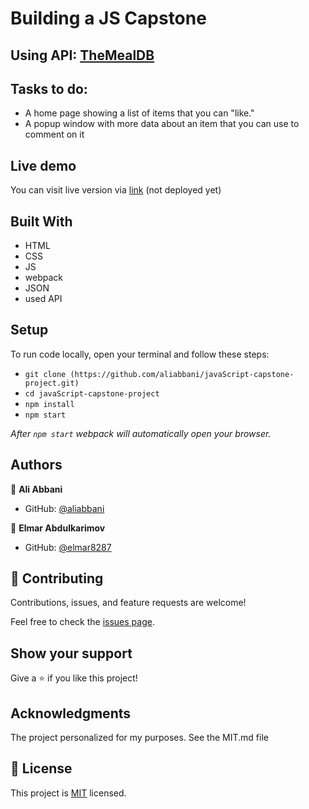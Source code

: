 # Building a JS Capstone 
## Using API: [TheMealDB](https://www.themealdb.com/api.php)

## Tasks to do:

- A home page showing a list of items that you can "like."
- A popup window with more data about an item that you can use to comment on it
## Live demo

You can visit live version via [link](#) (not deployed yet)

<!-- ![Screen Shot](./src/screen-shot.PNG) -->

## Built With

- HTML
- CSS
- JS
- webpack
- JSON
- used API

## Setup
To run code locally, open your terminal and follow these steps:

- `git clone (https://github.com/aliabbani/javaScript-capstone-project.git)`
- `cd javaScript-capstone-project` 
- `npm install`
- `npm start` 
  
*After `npm start` webpack will automatically open your browser.*

## Authors

👤 **Ali Abbani**

- GitHub: [@aliabbani](https://github.com/aliabbani)

👤 **Elmar Abdulkarimov**

- GitHub: [@elmar8287](https://github.com/elmar8287)


## 🤝 Contributing

Contributions, issues, and feature requests are welcome!

Feel free to check the [issues page](../../issues/).

## Show your support

Give a ⭐️ if you like this project!

## Acknowledgments

The project personalized for my  purposes. See the MIT.md file

## 📝 License

This project is [MIT](./MIT.md) licensed.
